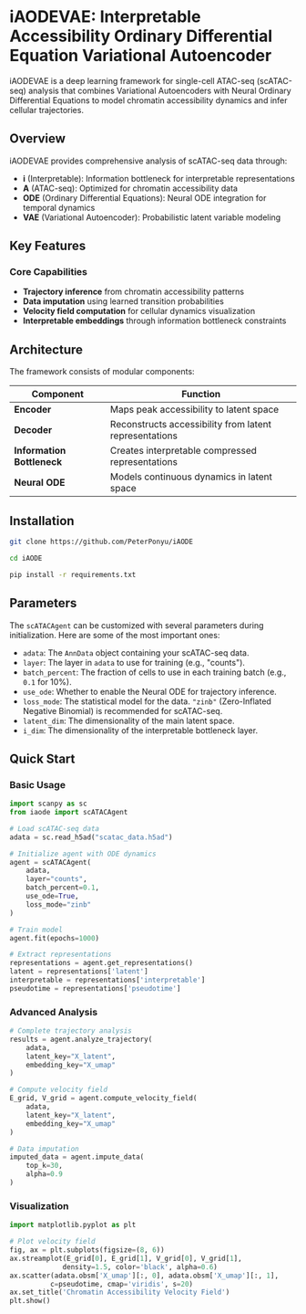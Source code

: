 # iAODEVAE: Interpretable Accessibility Ordinary Differential Equation Variational Autoencoder

iAODEVAE is a deep learning framework for single-cell ATAC-seq (scATAC-seq) analysis that combines Variational Autoencoders with Neural Ordinary Differential Equations to model chromatin accessibility dynamics and infer cellular trajectories.

## Overview

iAODEVAE provides comprehensive analysis of scATAC-seq data through:

- **i** (Interpretable): Information bottleneck for interpretable representations
- **A** (ATAC-seq): Optimized for chromatin accessibility data
- **ODE** (Ordinary Differential Equations): Neural ODE integration for temporal dynamics  
- **VAE** (Variational Autoencoder): Probabilistic latent variable modeling

## Key Features

### Core Capabilities
- **Trajectory inference** from chromatin accessibility patterns
- **Data imputation** using learned transition probabilities
- **Velocity field computation** for cellular dynamics visualization
- **Interpretable embeddings** through information bottleneck constraints


## Architecture

The framework consists of modular components:

| Component | Function |
|-----------|----------|
| **Encoder** | Maps peak accessibility to latent space |
| **Decoder** | Reconstructs accessibility from latent representations |
| **Information Bottleneck** | Creates interpretable compressed representations |
| **Neural ODE** | Models continuous dynamics in latent space |

## Installation

```bash
git clone https://github.com/PeterPonyu/iAODE

cd iAODE

pip install -r requirements.txt
```

## Parameters

The `scATACAgent` can be customized with several parameters during initialization. Here are some of the most important ones:

- `adata`: The `AnnData` object containing your scATAC-seq data.
- `layer`: The layer in `adata` to use for training (e.g., "counts").
- `batch_percent`: The fraction of cells to use in each training batch (e.g., `0.1` for 10%).
- `use_ode`: Whether to enable the Neural ODE for trajectory inference.
- `loss_mode`: The statistical model for the data. `"zinb"` (Zero-Inflated Negative Binomial) is recommended for scATAC-seq.
- `latent_dim`: The dimensionality of the main latent space.
- `i_dim`: The dimensionality of the interpretable bottleneck layer.

## Quick Start

### Basic Usage

```python
import scanpy as sc
from iaode import scATACAgent

# Load scATAC-seq data
adata = sc.read_h5ad("scatac_data.h5ad")

# Initialize agent with ODE dynamics
agent = scATACAgent(
    adata, 
    layer="counts",
    batch_percent=0.1,
    use_ode=True,
    loss_mode="zinb"
)

# Train model
agent.fit(epochs=1000)

# Extract representations
representations = agent.get_representations()
latent = representations['latent']
interpretable = representations['interpretable'] 
pseudotime = representations['pseudotime']
```

### Advanced Analysis

```python
# Complete trajectory analysis
results = agent.analyze_trajectory(
    adata,
    latent_key="X_latent",
    embedding_key="X_umap"
)

# Compute velocity field
E_grid, V_grid = agent.compute_velocity_field(
    adata,
    latent_key="X_latent", 
    embedding_key="X_umap"
)

# Data imputation
imputed_data = agent.impute_data(
    top_k=30,
    alpha=0.9
)
```

### Visualization

```python
import matplotlib.pyplot as plt

# Plot velocity field
fig, ax = plt.subplots(figsize=(8, 6))
ax.streamplot(E_grid[0], E_grid[1], V_grid[0], V_grid[1], 
             density=1.5, color='black', alpha=0.6)
ax.scatter(adata.obsm['X_umap'][:, 0], adata.obsm['X_umap'][:, 1], 
          c=pseudotime, cmap='viridis', s=20)
ax.set_title('Chromatin Accessibility Velocity Field')
plt.show()
```

